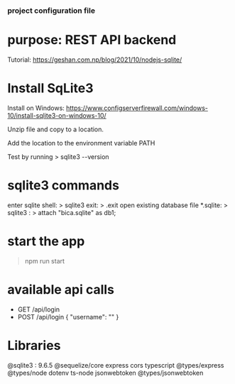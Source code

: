 ### project configuration file

# purpose: REST API backend

Tutorial: https://geshan.com.np/blog/2021/10/nodejs-sqlite/

# Install SqLite3

Install on Windows: https://www.configserverfirewall.com/windows-10/install-sqlite3-on-windows-10/

Unzip file and copy to a location.

Add the location to the environment variable PATH

Test by running > sqlite3 --version

# sqlite3 commands

enter sqlite shell: > sqlite3
exit: > .exit
open existing database file \*.sqlite: > sqlite3 : > attach "bica.sqlite" as db1;

# start the app

> npm run start

# available api calls

- GET /api/login
- POST /api/login
  {
  "username": ""
  }

# Libraries

@sqlite3 : 9.6.5
@sequelize/core
express
cors
typescript
@types/express
@types/node
dotenv
ts-node
jsonwebtoken
@types/jsonwebtoken
